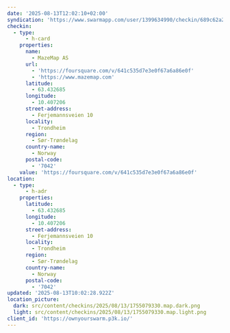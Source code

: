 ```yaml
---
date: '2025-08-13T12:02:10+02:00'
syndication: 'https://www.swarmapp.com/user/1399634990/checkin/689c62a277a40377a40a5d92'
checkin:
  - type:
      - h-card
    properties:
      name:
        - MazeMap AS
      url:
        - 'https://foursquare.com/v/641c535d7e3e0f67a6a86e0f'
        - 'https://www.mazemap.com'
      latitude:
        - 63.432685
      longitude:
        - 10.407206
      street-address:
        - Ferjemannsveien 10
      locality:
        - Trondheim
      region:
        - Sør-Trøndelag
      country-name:
        - Norway
      postal-code:
        - '7042'
    value: 'https://foursquare.com/v/641c535d7e3e0f67a6a86e0f'
location:
  - type:
      - h-adr
    properties:
      latitude:
        - 63.432685
      longitude:
        - 10.407206
      street-address:
        - Ferjemannsveien 10
      locality:
        - Trondheim
      region:
        - Sør-Trøndelag
      country-name:
        - Norway
      postal-code:
        - '7042'
updated: '2025-08-13T10:02:28.922Z'
location_picture:
  dark: src/content/checkins/2025/08/13/1755079330.map.dark.png
  light: src/content/checkins/2025/08/13/1755079330.map.light.png
client_id: 'https://ownyourswarm.p3k.io/'
---
```


